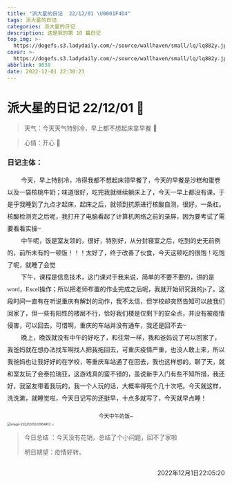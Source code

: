 ```yaml
---
title: "派大星的日记  22/12/01 \U0001F4D4"
tags: 派大星的日记
categories: 派大星的日记
description: 这是我的第 10 篇日记
top_img: >-
  https://dogefs.s3.ladydaily.com/~/source/wallhaven/small/lq/lq882y.jpg?w=400&h=200&fmt=webp
cover: >-
  https://dogefs.s3.ladydaily.com/~/source/wallhaven/small/lq/lq882y.jpg?w=400&h=200&fmt=webp
abbrlink: 9038
date: 2022-12-01 22:30:23
---
```


# 派大星的日记 22/12/01 📔

> 天气：今天天气特别冷，早上都不想起床拿早餐 🥶

> 心情：开心 🌼

<style>
.main {
    padding: 0;
	text-indent: 2rem;
}
.main {
	margin: 0 0 !important;
	line-height: 2em;
    font-family: '微软雅黑';
	list-style-type: none !important;
}
    .img_text {
        text-align: center;
        margin: 0 !important;
        font-size: 12px;
    }
    .text_color {
        background-color: yellow;
    }
</style>


### 日记主体：

<p class="main">今天，早上特别冷，冷得我都不想起床领早餐了，今天的早餐是沙糕和蛋卷以及一袋核桃牛奶；味道很好，吃完我就继续躺床上了，今天一早上都没有课，于是乎我睡到了九点才起床，起床之后，就领到抗原进行核酸自测，很好，一条杠。核酸检测完之后呢，我打开了电脑看起了计算机网络之前的录屏，因为要考试了需要看看实操~</p>

<p class="main">中午呢，饭是室友领的，很好，特别好，从分封寝室之后，吃到的史无前例的，前所未有的一顿饭！！！太好了，终于改善了伙食，今天这顿吃的很饱！吃饱了呢，就睡了会觉</p>

<p class="main">下午，课程是信息技术，这门课对于我来说，简单的不要不要的，讲的是word，Excel操作；所以把老师布置的作业完成之后呢，我就开始研究我的js了。这段时间一直有在听说重庆有解封的动作，我不太信，但学校却突然告知可以放我们回家了，但一些有阳性的楼层不行，恰好我们楼是仅剩下的安全点，并没有被疫情侵害，可以回去。可惜啊，重庆的车站并没有通车，我还是回不去~</p>

<p class="main">晚上，晚饭就没有中午的好吃了，和往常一样，我和爸妈说了可以回家了，我爸妈就在想办法找车啊找人把我拖回去，可重庆疫情严重，也没人敢上来，所以我爸妈也让我好好的在学校，等重庆车站通了在回去，我也这样想的。聊了天，就和室友玩了会泰拉瑞亚，这游戏真的蛮不错的，虽说新手入门有些不知所措，我还好，我室友带着我玩的，我一个人玩的话，大概率得死个几十次吧。今天就这样，洗洗漱，就睡觉啦，今天日记写的还挺早，十点多就写了，今天就早点睡！</p><br>

<p class="img_text">今天中午的饭~</p>

<img src="https://typora-xjw.oss-cn-chengdu.aliyuncs.com/img/image-20221201220954913.png" alt="image-20221201220954913" style="zoom:50%;" />

<img src="https://typora-xjw.oss-cn-chengdu.aliyuncs.com/img/20221201221413.gif" style="zoom: 25%;" />

> 今日总结 ：今天没有花销，总结了个小问题，回不了家啦
>
> 明日期望：疫情好转。

<p style="float: right">2022年12月1日22:05:20</p><br>

